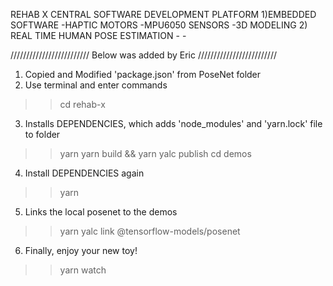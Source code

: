 REHAB X CENTRAL SOFTWARE DEVELOPMENT PLATFORM
  1)EMBEDDED SOFTWARE
    -HAPTIC MOTORS
    -MPU6050 SENSORS
    -3D MODELING
  2) REAL TIME HUMAN POSE ESTIMATION
    -
    -

///////////////////////// Below was added by Eric /////////////////////////

1. Copied and Modified 'package.json' from PoseNet folder
2. Use terminal and enter commands

>> cd rehab-x

3. Installs DEPENDENCIES, which adds 'node_modules' and 'yarn.lock' file to folder

>> yarn
>> yarn build && yarn yalc publish
>> cd demos

4. Install DEPENDENCIES again

>> yarn

5. Links the local posenet to the demos

>> yarn yalc link @tensorflow-models/posenet

6. Finally, enjoy your new toy!

>> yarn watch
